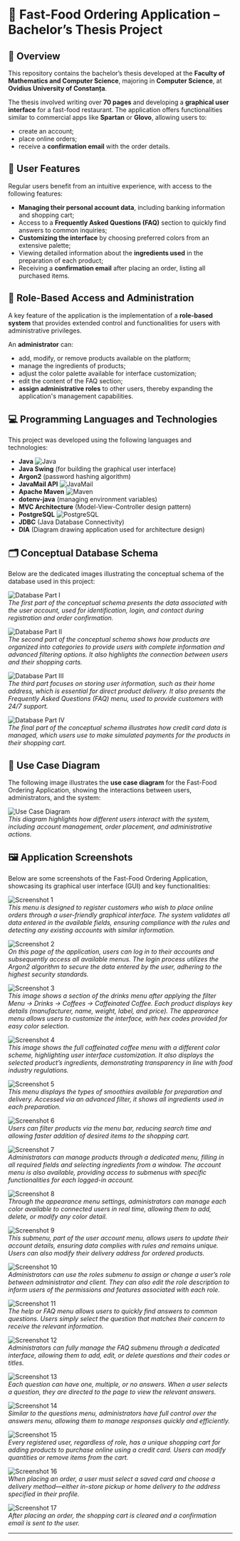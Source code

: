 # 🍔 Fast-Food Ordering Application – Bachelor’s Thesis Project

## 📄 Overview

This repository contains the bachelor’s thesis developed at the **Faculty of Mathematics and Computer Science**, majoring in **Computer Science**, at **Ovidius University of Constanța**.

The thesis involved writing over **70 pages** and developing a **graphical user interface** for a fast-food restaurant. The application offers functionalities similar to commercial apps like **Spartan** or **Glovo**, allowing users to:

- create an account;
- place online orders;
- receive a **confirmation email** with the order details.

## 👤 User Features

Regular users benefit from an intuitive experience, with access to the following features:

- **Managing their personal account data**, including banking information and shopping cart;
- Access to a **Frequently Asked Questions (FAQ)** section to quickly find answers to common inquiries;
- **Customizing the interface** by choosing preferred colors from an extensive palette;
- Viewing detailed information about the **ingredients used** in the preparation of each product;
- Receiving a **confirmation email** after placing an order, listing all purchased items.

## 🔐 Role-Based Access and Administration

A key feature of the application is the implementation of a **role-based system** that provides extended control and functionalities for users with administrative privileges.

An **administrator** can:

- add, modify, or remove products available on the platform;
- manage the ingredients of products;
- adjust the color palette available for interface customization;
- edit the content of the FAQ section;
- **assign administrative roles** to other users, thereby expanding the application's management capabilities.

## 💻 Programming Languages and Technologies

This project was developed using the following languages and technologies:

- **Java** ![Java](https://img.shields.io/badge/Java-ED8B00?style=flat&logo=java&logoColor=white)
- **Java Swing** (for building the graphical user interface)
- **Argon2** (password hashing algorithm)
- **JavaMail API** ![JavaMail](https://img.shields.io/badge/JavaMail-007396?style=flat&logo=java&logoColor=white)
- **Apache Maven** ![Maven](https://img.shields.io/badge/Apache_Maven-C71A36?style=flat&logo=apache-maven&logoColor=white)
- **dotenv-java** (managing environment variables)
- **MVC Architecture** (Model-View-Controller design pattern)
- **PostgreSQL** ![PostgreSQL](https://img.shields.io/badge/PostgreSQL-336791?style=flat&logo=postgresql&logoColor=white)
- **JDBC** (Java Database Connectivity)
- **DIA** (Diagram drawing application used for architecture design)

## 🗂️ Conceptual Database Schema

Below are the dedicated images illustrating the conceptual schema of the database used in this project:

![Database Part I](https://github.com/aaiant/IT-application-for-managing-a-fast-food-restaurant/blob/main/docs-images/Database/Part%20I.png)  
*The first part of the conceptual schema presents the data associated with the user account, used for identification, login, and contact during registration and order confirmation.*

![Database Part II](https://github.com/aaiant/IT-application-for-managing-a-fast-food-restaurant/blob/main/docs-images/Database/Part%20II.png)  
*The second part of the conceptual schema shows how products are organized into categories to provide users with complete information and advanced filtering options. It also highlights the connection between users and their shopping carts.*

![Database Part III](https://github.com/aaiant/IT-application-for-managing-a-fast-food-restaurant/blob/main/docs-images/Database/Part%20III.png)  
*The third part focuses on storing user information, such as their home address, which is essential for direct product delivery. It also presents the Frequently Asked Questions (FAQ) menu, used to provide customers with 24/7 support.*

![Database Part IV](https://github.com/aaiant/IT-application-for-managing-a-fast-food-restaurant/blob/main/docs-images/Database/Part%20IV.png)  
*The final part of the conceptual schema illustrates how credit card data is managed, which users use to make simulated payments for the products in their shopping cart.*

## 🎯 Use Case Diagram

The following image illustrates the **use case diagram** for the Fast-Food Ordering Application, showing the interactions between users, administrators, and the system:

![Use Case Diagram](https://github.com/aaiant/IT-application-for-managing-a-fast-food-restaurant/blob/main/docs-images/UML%20Diagram/Use_case_diagram.png)  
*This diagram highlights how different users interact with the system, including account management, order placement, and administrative actions.*

## 🖼️ Application Screenshots

Below are some screenshots of the Fast-Food Ordering Application, showcasing its graphical user interface (GUI) and key functionalities:

![Screenshot 1](https://github.com/aaiant/IT-application-for-managing-a-fast-food-restaurant/blob/main/docs-images/App/Login/Registration.png)  
*This menu is designed to register customers who wish to place online orders through a user-friendly graphical interface. The system validates all data entered in the available fields, ensuring compliance with the rules and detecting any existing accounts with similar information.*

![Screenshot 2](https://github.com/aaiant/IT-application-for-managing-a-fast-food-restaurant/blob/main/docs-images/App/Login/Login.png)  
*On this page of the application, users can log in to their accounts and subsequently access all available menus. The login process utilizes the Argon2 algorithm to secure the data entered by the user, adhering to the highest security standards.*

![Screenshot 3](https://github.com/aaiant/IT-application-for-managing-a-fast-food-restaurant/blob/main/docs-images/App/Menu/Coffee.png)  
*This image shows a section of the drinks menu after applying the filter Menu → Drinks → Coffees → Caffeinated Coffee. Each product displays key details (manufacturer, name, weight, label, and price). The appearance menu allows users to customize the interface, with hex codes provided for easy color selection.*

![Screenshot 4](https://github.com/aaiant/IT-application-for-managing-a-fast-food-restaurant/blob/main/docs-images/App/Menu/Product_details_2.png)  
*This image shows the full caffeinated coffee menu with a different color scheme, highlighting user interface customization. It also displays the selected product’s ingredients, demonstrating transparency in line with food industry regulations.*

![Screenshot 5](https://github.com/aaiant/IT-application-for-managing-a-fast-food-restaurant/blob/main/docs-images/App/Menu/Product_details.png)  
*This menu displays the types of smoothies available for preparation and delivery. Accessed via an advanced filter, it shows all ingredients used in each preparation.*

![Screenshot 6](https://github.com/aaiant/IT-application-for-managing-a-fast-food-restaurant/blob/main/docs-images/App/Menu%20Bar/Shawarma_menu.png)  
*Users can filter products via the menu bar, reducing search time and allowing faster addition of desired items to the shopping cart.*

![Screenshot 7](https://github.com/aaiant/IT-application-for-managing-a-fast-food-restaurant/blob/main/docs-images/App/Menu%20Bar/Account%20menu.png)  
*Administrators can manage products through a dedicated menu, filling in all required fields and selecting ingredients from a window. The account menu is also available, providing access to submenus with specific functionalities for each logged-in account.*

![Screenshot 8](https://github.com/aaiant/IT-application-for-managing-a-fast-food-restaurant/blob/main/docs-images/App/Appearance/Appearance_settings.png)  
*Through the appearance menu settings, administrators can manage each color available to connected users in real time, allowing them to add, delete, or modify any color detail.*

![Screenshot 9](https://github.com/aaiant/IT-application-for-managing-a-fast-food-restaurant/blob/main/docs-images/App/Profile/Profile_menu.png)  
*This submenu, part of the user account menu, allows users to update their account details, ensuring data complies with rules and remains unique. Users can also modify their delivery address for ordered products.*

![Screenshot 10](https://github.com/aaiant/IT-application-for-managing-a-fast-food-restaurant/blob/main/docs-images/App/Roles/Roles_menu.png)  
*Administrators can use the roles submenu to assign or change a user’s role between administrator and client. They can also edit the role description to inform users of the permissions and features associated with each role.*

![Screenshot 11](https://github.com/aaiant/IT-application-for-managing-a-fast-food-restaurant/blob/main/docs-images/App/Q%26A/Questions_menu.png)  
*The help or FAQ menu allows users to quickly find answers to common questions. Users simply select the question that matches their concern to receive the relevant information.*

![Screenshot 12](https://github.com/aaiant/IT-application-for-managing-a-fast-food-restaurant/blob/main/docs-images/App/Q%26A/Question_settings_menu.png)  
*Administrators can fully manage the FAQ submenu through a dedicated interface, allowing them to add, edit, or delete questions and their codes or titles.*

![Screenshot 13](https://github.com/aaiant/IT-application-for-managing-a-fast-food-restaurant/blob/main/docs-images/App/Q%26A/Sample_answer.png)  
*Each question can have one, multiple, or no answers. When a user selects a question, they are directed to the page to view the relevant answers.*

![Screenshot 14](https://github.com/aaiant/IT-application-for-managing-a-fast-food-restaurant/blob/main/docs-images/App/Q%26A/Answer_settings_menu.png)  
*Similar to the questions menu, administrators have full control over the answers menu, allowing them to manage responses quickly and efficiently.*

![Screenshot 15](https://github.com/aaiant/IT-application-for-managing-a-fast-food-restaurant/blob/main/docs-images/App/Shopping%20Cart/Shopping_cart.png)  
*Every registered user, regardless of role, has a unique shopping cart for adding products to purchase online using a credit card. Users can modify quantities or remove items from the cart.*

![Screenshot 16](https://github.com/aaiant/IT-application-for-managing-a-fast-food-restaurant/blob/main/docs-images/App/Shopping%20Cart/Place_order.png)  
*When placing an order, a user must select a saved card and choose a delivery method—either in-store pickup or home delivery to the address specified in their profile.*

![Screenshot 17](https://github.com/aaiant/IT-application-for-managing-a-fast-food-restaurant/blob/main/docs-images/App/Email/Email_confirmation.png)  
*After placing an order, the shopping cart is cleared and a confirmation email is sent to the user.*

---

